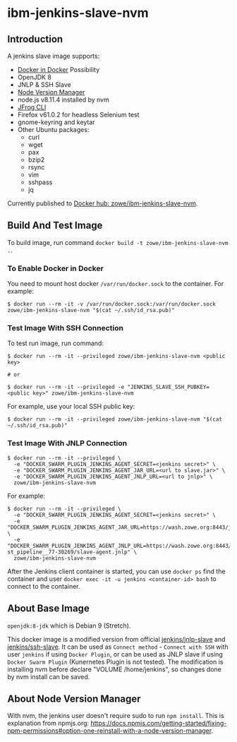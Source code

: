 # ibm-jenkins-slave-nvm

## Introduction

A jenkins slave image supports:

- [Docker in Docker](https://hub.docker.com/_/docker/) Possibility
- OpenJDK 8
- JNLP & SSH Slave
- [Node Version Manager](https://github.com/creationix/nvm)
- node.js v8.11.4 installed by nvm
- [JFrog CLI](https://jfrog.com/getcli/)
- Firefox v61.0.2 for headless Selenium test
- gnome-keyring and keytar
- Other Ubuntu packages:
  * curl
  * wget
  * pax
  * bzip2
  * rsync
  * vim
  * sshpass
  * jq

Currently published to [Docker hub: zowe/ibm-jenkins-slave-nvm](https://hub.docker.com/r/zowe/ibm-jenkins-slave-nvm/).

## Build And Test Image

To build image, run command `docker build -t zowe/ibm-jenkins-slave-nvm .`.

### To Enable Docker in Docker

You need to mount host docker `/var/run/docker.sock` to the container. For example:

```
$ docker run --rm -it -v /var/run/docker.sock:/var/run/docker.sock zowe/ibm-jenkins-slave-nvm "$(cat ~/.ssh/id_rsa.pub)"
```

### Test Image With SSH Connection

To test run image, run command:

```
$ docker run --rm -it --privileged zowe/ibm-jenkins-slave-nvm <public key>

# or

$ docker run --rm -it --privileged -e "JENKINS_SLAVE_SSH_PUBKEY=<public key>" zowe/ibm-jenkins-slave-nvm
```

For example, use your local SSH public key:

```
$ docker run --rm -it --privileged zowe/ibm-jenkins-slave-nvm "$(cat ~/.ssh/id_rsa.pub)"
```

### Test Image With JNLP Connection

```
$ docker run --rm -it --privileged \
  -e "DOCKER_SWARM_PLUGIN_JENKINS_AGENT_SECRET=<jenkins secret>" \
  -e "DOCKER_SWARM_PLUGIN_JENKINS_AGENT_JAR_URL=<url to slave.jar>" \
  -e "DOCKER_SWARM_PLUGIN_JENKINS_AGENT_JNLP_URL=<url to jnlp>" \
  zowe/ibm-jenkins-slave-nvm
```

For example:

```
$ docker run --rm -it --privileged \
  -e "DOCKER_SWARM_PLUGIN_JENKINS_AGENT_SECRET=<jenkins secret>" \
  -e "DOCKER_SWARM_PLUGIN_JENKINS_AGENT_JAR_URL=https://wash.zowe.org:8443/jnlpJars/slave.jar" \
  -e "DOCKER_SWARM_PLUGIN_JENKINS_AGENT_JNLP_URL=https://wash.zowe.org:8443/computer/agent-st_pipeline__77-30269/slave-agent.jnlp" \
  zowe/ibm-jenkins-slave-nvm
```

After the Jenkins client container is started, you can use `docker ps` find the container and user `docker exec -it -u jenkins <container-id> bash` to connect to the container.

## About Base Image

`openjdk:8-jdk` which is Debian 9 (Stretch).

This docker image is a modified version from official [jenkins/jnlp-slave](https://hub.docker.com/r/jenkins/jnlp-slave) and [jenkins/ssh-slave](https://hub.docker.com/r/jenkins/ssh-slave). It can be used as `Connect method` - `Connect with SSH` with user `jenkins` if using `Docker Plugin`, or can be used as JNLP slave if using `Docker Swarm Plugin` (Kunernetes Plugin is not tested). The modification is installing nvm before declare "VOLUME /home/jenkins", so changes done by nvm install can be saved.

## About Node Version Manager

With nvm, the jenkins user doesn't require sudo to run `npm install`. This is explanation from npmjs.org: https://docs.npmjs.com/getting-started/fixing-npm-permissions#option-one-reinstall-with-a-node-version-manager.
